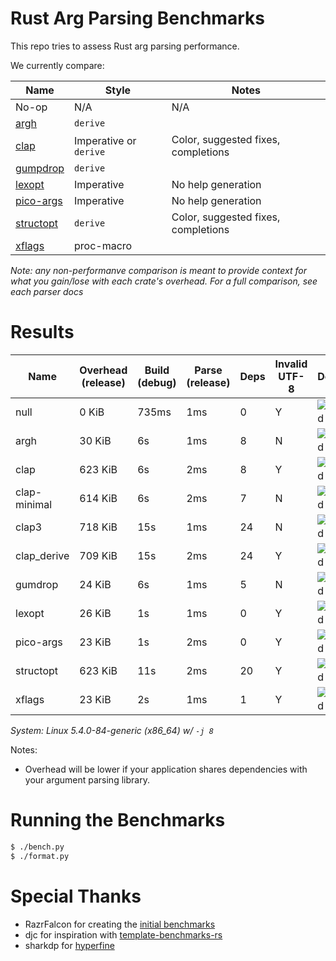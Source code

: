 # Rust Arg Parsing Benchmarks

This repo tries to assess Rust arg parsing performance.

We currently compare:

Name                                                 | Style                 | Notes
-----------------------------------------------------|-----------------------|------
No-op                                                | N/A                   | N/A
[argh](https://github.com/google/argh)               | `derive`              |
[clap](https://github.com/clap-rs/clap)              | Imperative or `derive`| Color, suggested fixes, completions
[gumpdrop](https://github.com/murarth/gumdrop)       | `derive`              |
[lexopt](https://github.com/blyxxyz/lexopt)          | Imperative            | No help generation
[pico-args](https://github.com/razrfalcon/pico-args) | Imperative            | No help generation
[structopt](https://github.com/texitoi/structopt)    | `derive`              | Color, suggested fixes, completions
[xflags](https://github.com/matklad/xflags)          | proc-macro            |

*Note: any non-performanve comparison is meant to provide context for what you
gain/lose with each crate's overhead.  For a full comparison, see each parser
docs*

# Results

Name | Overhead (release) | Build (debug) | Parse (release) | Deps | Invalid UTF-8 | Downloads | Version
-----|--------------------|---------------|-----------------|------|---------------|-----------|--------
null | 0 KiB | 735ms | 1ms | 0 | Y | ![Download count](https://img.shields.io/crates/dr/null) | -
argh | 30 KiB | 6s | 1ms | 8 | N | ![Download count](https://img.shields.io/crates/dr/argh) | v0.1.6
clap | 623 KiB | 6s | 2ms | 8 | Y | ![Download count](https://img.shields.io/crates/dr/clap) | v2.33.3
clap-minimal | 614 KiB | 6s | 2ms | 7 | N | ![Download count](https://img.shields.io/crates/dr/clap-minimal) | v3.0.0-beta.5
clap3 | 718 KiB | 15s | 1ms | 24 | N | ![Download count](https://img.shields.io/crates/dr/clap3) | v3.0.0-beta.5
clap_derive | 709 KiB | 15s | 2ms | 24 | Y | ![Download count](https://img.shields.io/crates/dr/clap_derive) | v3.0.0-beta.5
gumdrop | 24 KiB | 6s | 1ms | 5 | N | ![Download count](https://img.shields.io/crates/dr/gumdrop) | v0.8.0
lexopt | 26 KiB | 1s | 1ms | 0 | Y | ![Download count](https://img.shields.io/crates/dr/lexopt) | v0.1.0
pico-args | 23 KiB | 1s | 2ms | 0 | Y | ![Download count](https://img.shields.io/crates/dr/pico-args) | v0.4.2
structopt | 623 KiB | 11s | 2ms | 20 | Y | ![Download count](https://img.shields.io/crates/dr/structopt) | v0.3.25
xflags | 23 KiB | 2s | 1ms | 1 | Y | ![Download count](https://img.shields.io/crates/dr/xflags) | v0.2.3

*System: Linux 5.4.0-84-generic (x86_64) w/ `-j 8`*

Notes:
- Overhead will be lower if your application shares dependencies with your argument parsing library.

# Running the Benchmarks

```bash
$ ./bench.py
$ ./format.py
```

# Special Thanks

- RazrFalcon for creating the [initial benchmarks](https://github.com/RazrFalcon/pico-args)
- djc for inspiration with [template-benchmarks-rs](https://github.com/djc/template-benchmarks-rs)
- sharkdp for [hyperfine](https://github.com/sharkdp/hyperfine)
